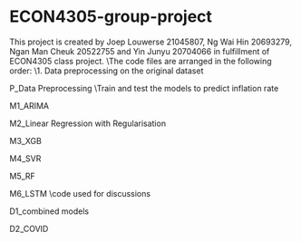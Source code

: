 # ECON4305-group-project
This project is created by Joep Louwerse 21045807, Ng Wai Hin 20693279, Ngan Man Cheuk 20522755 and Yin Junyu 20704066 in fulfillment of ECON4305 class project. 
\\The code files are arranged in the following order:
\\1. Data preprocessing on the original dataset

P_Data Preprocessing 
\\Train and test the models to predict inflation rate

M1_ARIMA

M2_Linear Regression with Regularisation

M3_XGB

M4_SVR

M5_RF

M6_LSTM
\\code used for discussions

D1_combined models

D2_COVID
